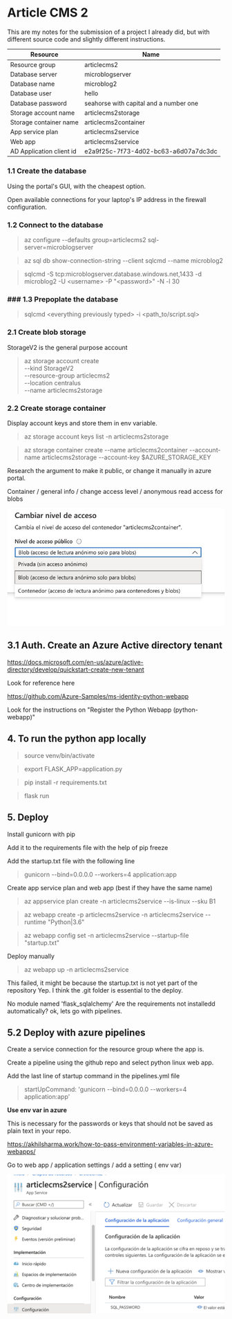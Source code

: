 # Article CMS 2

This are my notes for the submission of a project I already did, but with different source code and slightly different instructions.

| Resource|  Name|
| - | - |
| Resource group | articlecms2 |
| Database server| microblogserver |
| Database name| microblog2|
| Database user| hello|
| Database password| seahorse with capital and a number one|
| Storage account name | articlecms2storage |
| Storage container name | articlecms2container|
| App service plan | articlecms2service| 
| Web app | articlecms2service|
| AD Application client id | e2a9f25c-7f73-4d02-bc63-a6d07a7dc3dc|

### 1.1 Create the database

Using the portal's GUI, with the cheapest option.

Open available connections for your laptop's IP address in the firewall configuration.

### 1.2 Connect to the database
> az configure --defaults group=articlecms2 sql-server=microblogserver

> az sql db show-connection-string --client sqlcmd --name microblog2

> sqlcmd -S tcp:microblogserver.database.windows.net,1433 -d microblog2 -U \<username> -P "\<password>" -N -l 30

### ### 1.3 Prepoplate the database

> sqlcmd \<everything previously typed> -i \<path_to/script.sql>

### 2.1 Create blob storage

StorageV2 is the general purpose account
> az storage account create \
  --kind StorageV2 \
  --resource-group articlecms2 \
  --location centralus \
  --name articlecms2storage

### 2.2 Create storage container

Display account keys and store them in env variable.
> az storage account keys list -n articlecms2storage

> az storage container create --name articlecms2container --account-name articlecms2storage --account-key $AZURE_STORAGE_KEY

Research the argument to make it public, or change it manually in azure portal.

Container / general info / change access level / anonymous read access for blobs

![](img/blob_read.png)

## 3.1 Auth. Create an Azure Active directory tenant

https://docs.microsoft.com/en-us/azure/active-directory/develop/quickstart-create-new-tenant

Look for reference here

https://github.com/Azure-Samples/ms-identity-python-webapp

Look for the instructions on "Register the Python Webapp (python-webapp)"


## 4. To run the python app locally

> source venv/bin/activate

> export FLASK_APP=application.py

> pip install -r requirements.txt

> flask run

## 5. Deploy

Install gunicorn with pip

Add it to the requirements file with the help of pip freeze

Add the startup.txt file with the following line
> gunicorn --bind=0.0.0.0 --workers=4 application:app

Create app service plan and web app (best if they have the same name)

>  az appservice plan create -n articlecms2service --is-linux --sku B1

> az webapp create -p articlecms2service -n articlecms2service --runtime "Python|3.6"

> az webapp config set -n articlecms2service --startup-file "startup.txt"

Deploy manually

> az webapp up -n articlecms2service 

This failed, it might be because the startup.txt is not yet part of the repository
Yep. I think the .git folder is essential to the deploy.

 No module named 'flask_sqlalchemy'
 Are the requirements not installedd automatically? ok, lets go with pipelines.

## 5.2 Deploy with azure pipelines

Create a service connection for the resource group where the app is.

Create a pipeline using the github repo and select python linux web app.

Add the last line of startup command in the pipelines.yml file
> startUpCommand: 'gunicorn --bind=0.0.0.0 --workers=4 application:app'

**Use env var in azure**

This is necessary for the passwords or keys that should not be saved as plain text in your repo.

https://akhilsharma.work/how-to-pass-environment-variables-in-azure-webapps/

Go to web app / application settings / add a setting  ( env var)

![](img/env_var.png)